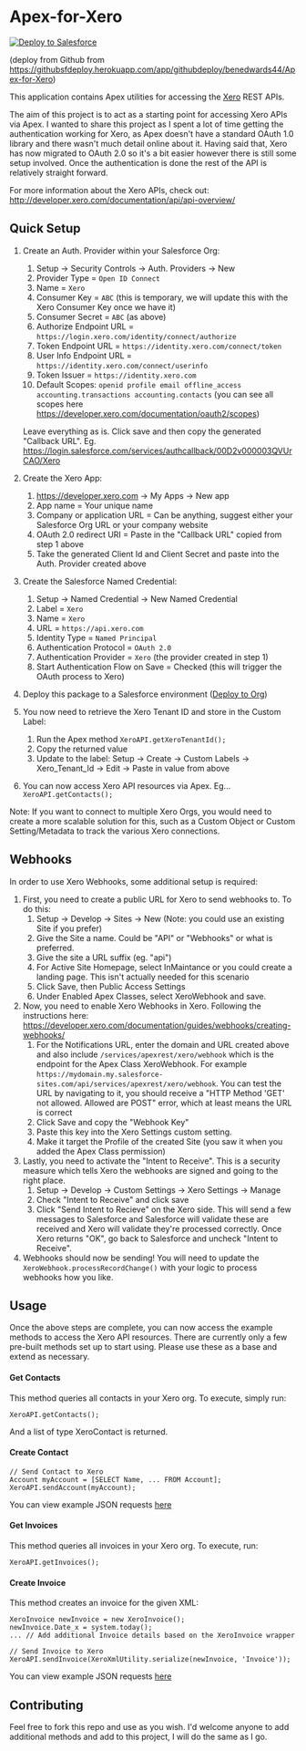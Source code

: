 # Apex-for-Xero

<a href="https://githubsfdeploy.herokuapp.com/app/githubdeploy/benedwards44/Apex-for-Xero">
  <img alt="Deploy to Salesforce"
       src="https://raw.githubusercontent.com/afawcett/githubsfdeploy/master/deploy.png">
</a>

(deploy from Github from https://githubsfdeploy.herokuapp.com/app/githubdeploy/benedwards44/Apex-for-Xero)

This application contains Apex utilities for accessing the [Xero](http://developer.xero.com) REST APIs.

The aim of this project is to act as a starting point for accessing Xero APIs via Apex. I wanted to share this project as I spent a lot of time getting the authentication working for Xero, as Apex doesn't have a standard OAuth 1.0 library and there wasn't much detail online about it. Having said that, Xero has now migrated to OAuth 2.0 so it's a bit easier however there is still some setup involved. Once the authentication is done the rest of the API is relatively straight forward.

For more information about the Xero APIs, check out:
http://developer.xero.com/documentation/api/api-overview/

## Quick Setup

1. Create an Auth. Provider within your Salesforce Org:
    1. Setup -> Security Controls -> Auth. Providers -> New
    2. Provider Type = `Open ID Connect`
    3. Name = `Xero`
    4. Consumer Key = `ABC` (this is temporary, we will update this with the Xero Consumer Key once we have it)
    5. Consumer Secret = `ABC` (as above)
    7. Authorize Endpoint URL = `https://login.xero.com/identity/connect/authorize`
    8. Token Endpoint URL = `https://identity.xero.com/connect/token`
    9. User Info Endpoint URL = `https://identity.xero.com/connect/userinfo`
    10. Token Issuer = `https://identity.xero.com`
    9. Default Scopes: `openid profile email offline_access accounting.transactions accounting.contacts` (you can see all scopes here https://developer.xero.com/documentation/oauth2/scopes)
    
    Leave everything as is. Click save and then copy the generated "Callback URL". Eg. https://login.salesforce.com/services/authcallback/00D2v000003QVUrCAO/Xero

2. Create the Xero App:
    1. https://developer.xero.com -> My Apps -> New app
    2. App name = Your unique name
    3. Company or application URL = Can be anything, suggest either your Salesforce Org URL or your company website
    4. OAuth 2.0 redirect URI = Paste in the "Callback URL" copied from step 1 above
    5. Take the generated Client Id and Client Secret and paste into the Auth. Provider created above

3. Create the Salesforce Named Credential:
    1. Setup -> Named Credential -> New Named Credential
    2. Label = `Xero`
    3. Name = `Xero`
    4. URL = `https://api.xero.com`
    5. Identity Type = `Named Principal`
    6. Authentication Protocol = `OAuth 2.0`
    7. Authentication Provider = `Xero` (the provider created in step 1)
    8. Start Authentication Flow on Save = Checked (this will trigger the OAuth process to Xero)

4. Deploy this package to a Salesforce environment ([Deploy to Org](https://githubsfdeploy.herokuapp.com/app/githubdeploy/benedwards44/Apex-for-Xero))
5. You now need to retrieve the Xero Tenant ID and store in the Custom Label:
    1. Run the Apex method `XeroAPI.getXeroTenantId();`
    2. Copy the returned value
    3. Update to the label:
        Setup -> Create -> Custom Labels -> Xero_Tenant_Id -> Edit -> Paste in value from above
6. You can now access Xero API resources via Apex. Eg... `XeroAPI.getContacts();`

Note: If you want to connect to multiple Xero Orgs, you would need to create a more scalable solution for this, such as a Custom Object or Custom Setting/Metadata to track the various Xero connections.

## Webhooks

In order to use Xero Webhooks, some additional setup is required:

1. First, you need to create a public URL for Xero to send webhooks to. To do this:
    1. Setup -> Develop -> Sites -> New (Note: you could use an existing Site if you prefer)
    2. Give the Site a name. Could be "API" or "Webhooks" or what is preferred. 
    3. Give the site a URL suffix (eg. "api")
    4. For Active Site Homepage, select InMaintance or you could create a landing page. This isn't actually needed for this scenario
    5. Click Save, then Public Access Settings
    6. Under Enabled Apex Classes, select XeroWebhook and save.
2. Now, you need to enable Xero Webhooks in Xero. Following the instructions here: https://developer.xero.com/documentation/guides/webhooks/creating-webhooks/
    1.  For the Notifications URL, enter the domain and URL created above and also include `/services/apexrest/xero/webhook` which is the endpoint for the Apex Class XeroWebhook. For example `https://mydomain.my.salesforce-sites.com/api/services/apexrest/xero/webhook`. You can test the URL by navigating to it, you should receive a "HTTP Method 'GET' not allowed. Allowed are POST" error, which at least means the URL is correct
    2. Click Save and copy the "Webhook Key"
    3. Paste this key into the Xero Settings custom setting.
      1. Make it target the Profile of the created Site (you saw it when you added the Apex Class permission)
3. Lastly, you need to activate the "Intent to Receive". This is a security measure which tells Xero the webhooks are signed and going to the right place. 
    1. Setup -> Develop -> Custom Settings -> Xero Settings -> Manage
    2. Check "Intent to Receive" and click save
    3. Click "Send Intent to Recieve" on the Xero side. This will send a few messages to Salesforce and Salesforce will validate these are received and Xero will validate they're processed correctly. Once Xero returns "OK", go back to Salesforce and uncheck "Intent to Receive".
4. Webhooks should now be sending! You will need to update the `XeroWebhook.processRecordChange()` with your logic to process webhooks how you like.

## Usage

Once the above steps are complete, you can now access the example methods to access the Xero API resources. There are currently only a few pre-built methods set up to start using. Please use these as a base and extend as necessary.

#### Get Contacts

This method queries all contacts in your Xero org. To execute, simply run:
```
XeroAPI.getContacts();
```
And a list of type XeroContact is returned.

#### Create Contact

```
// Send Contact to Xero
Account myAccount = [SELECT Name, ... FROM Account];
XeroAPI.sendAccount(myAccount);
```
You can view example JSON requests [here](http://developer.xero.com/documentation/api/contacts/)

#### Get Invoices

This method queries all invoices in your Xero org. To execute, run:
```
XeroAPI.getInvoices();
```

#### Create Invoice

This method creates an invoice for the given XML:
```
XeroInvoice newInvoice = new XeroInvoice();
newInvoice.Date_x = system.today();
... // Add additional Invoice details based on the XeroInvoice wrapper

// Send Invoice to Xero
XeroAPI.sendInvoice(XeroXmlUtility.serialize(newInvoice, 'Invoice'));
```
You can view example JSON requests [here](http://developer.xero.com/documentation/api/invoices/)


## Contributing

Feel free to fork this repo and use as you wish. I'd welcome anyone to add additional methods and add to this project, I will do the same as I go.
